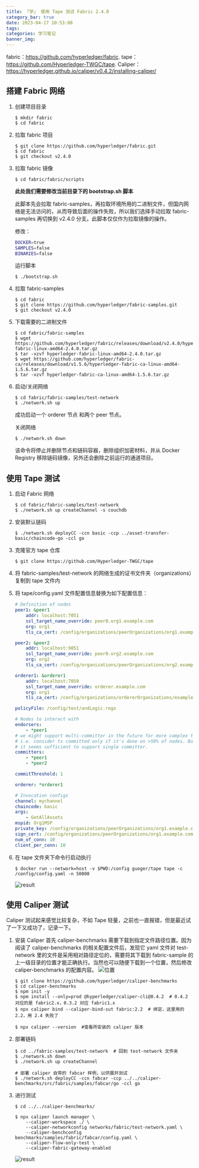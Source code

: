 ```yaml
---
title: 「学」 使用 Tape 测试 Fabric 2.4.0
category_bar: true
date: 2023-04-17 10:53:08
tags:
categories: 学习笔记
banner_img:
---
```


fabric：<https://github.com/hyperledger/fabric>.
tape：<https://github.com/Hyperledger-TWGC/tape>.
Caliper：<https://hyperledger.github.io/caliper/v0.4.2/installing-caliper/>

<!-- more -->

## 搭建 Fabric 网络

1. 创建项目目录
    ```Linux
    $ mkdir fabric
    $ cd fabric
    ```

2. 拉取 fabric 项目
    ```Linux
    $ git clone https://github.com/hyperledger/fabric.git
    $ cd fabric
    $ git checkout v2.4.0
    ```

3. 拉取 fabric 镜像
    ```Linux
    $ cd fabric/fabric/scripts
    ```

    **此处我们需要修改当前目录下的 bootstrap.sh 脚本**

    此脚本先会拉取 fabric-samples，再拉取环境所用的二进制文件，但国内网络是无法访问的，从而导致后面的操作失败，所以我们选择手动拉取 fabric-samples 再切换到 v2.4.0 分支。此脚本仅仅作为拉取镜像的操作。

    修改：
    ```bootstrap.sh
    DOCKER=true
    SAMPLES=false
    BINARIES=false
    ```

    运行脚本
    ```Linux
    $ ./bootstrap.sh
    ```

4. 拉取 fabric-samples
    ```Linux
    $ cd fabric
    $ git clone https://github.com/hyperledger/fabric-samples.git
    $ git checkout v2.4.0
    ```

5. 下载需要的二进制文件
    ```Linux
    $ cd fabric/fabric-samples
    $ wget https://github.com/hyperledger/fabric/releases/download/v2.4.0/hyperledger-fabric-linux-amd64-2.4.0.tar.gz
    $ tar -xzvf hyperledger-fabric-linux-amd64-2.4.0.tar.gz
    $ wget https://github.com/hyperledger/fabric-ca/releases/download/v1.5.6/hyperledger-fabric-ca-linux-amd64-1.5.6.tar.gz
    $ tar -xzvf hyperledger-fabric-ca-linux-amd64-1.5.6.tar.gz
    ```

6. 启动/关闭网络
    ```Linux
    $ cd fabric/fabric-samples/test-network
    $ ./network.sh up
    ```
    成功启动一个 orderer 节点 和两个 peer 节点。

    关闭网络
    ```Linux
    $ ./network.sh down
    ```
    该命令将停止并删除节点和链码容器，删除组织加密材料，并从 Docker Registry 移除链码镜像，另外还会删除之前运行的通道项目。


## 使用 Tape 测试

1. 启动 Fabric 网络
    ```Linux
    $ cd fabric/fabric-samples/test-network
    $ ./network.sh up createChannel -s couchdb
    ```

2. 安装默认链码
    ```Linux
    $ ./network.sh deployCC -ccn basic -ccp ../asset-transfer-basic/chaincode-go -ccl go
    ```

3. 克隆官方 tape 仓库
   ```Linux
   $ git clone https://github.com/Hyperledger-TWGC/tape
   ```

4. 将 fabric-samples/test-network 的网络生成的证书文件夹（organizations）复制到 tape 文件内

5. 将 tape/config.yaml 文件配置信息替换为如下配置信息：
    ```config.yaml
    # Definition of nodes
    peer1: &peer1
        addr: localhost:7051
        ssl_target_name_override: peer0.org1.example.com
        org: org1
        tls_ca_cert: /config/organizations/peerOrganizations/org1.example.com/peers/peer0.org1.example.com/msp/tlscacerts/tlsca.org1.example.com-cert.pem
    
    peer2: &peer2
        addr: localhost:9051
        ssl_target_name_override: peer0.org2.example.com
        org: org2
        tls_ca_cert: /config/organizations/peerOrganizations/org2.example.com/peers/peer0.org2.example.com/msp/tlscacerts/tlsca.org2.example.com-cert.pem
    
    orderer1: &orderer1
        addr: localhost:7050
        ssl_target_name_override: orderer.example.com
        org: org1
        tls_ca_cert: /config/organizations/ordererOrganizations/example.com/msp/tlscacerts/tlsca.example.com-cert.pem
    
    policyFile: /config/test/andLogic.rego
    
    # Nodes to interact with
    endorsers:
        - *peer1
    # we might support multi-committer in the future for more complex test scenario,
    # i.e. consider tx committed only if it's done on >50% of nodes. But for now,
    # it seems sufficient to support single committer.
    committers: 
        - *peer1
        - *peer2
    
    commitThreshold: 1
    
    orderer: *orderer1
    
    # Invocation configs
    channel: mychannel
    chaincode: basic
    args:
        - GetAllAssets
    mspid: Org1MSP
    private_key: /config/organizations/peerOrganizations/org1.example.com/users/User1@org1.example.com/msp/keystore/priv_sk
    sign_cert: /config/organizations/peerOrganizations/org1.example.com/users/User1@org1.example.com/msp/signcerts/User1@org1.example.com-cert.pem
    num_of_conn: 10
    client_per_conn: 10
    ```

6. 在 tape 文件夹下命令行启动执行
    ```Linux
    $ docker run --network=host -v $PWD:/config guoger/tape tape -c /config/config.yaml -n 50000
    ```

    ![result](1.png)

## 使用 Caliper 测试

Caliper 测试起来感觉比较复杂，不如 Tape 轻量，之前也一直报错，但是最近试了一下又成功了，记录一下。

1. 安装 Caliper
    首先 caliper-benchmarks 需要下载到指定文件路径位置。因为阅读了 caliper-benchmarks 的相关配置文件后，发现它 yaml 文件对 test-network 里的文件是采用相对路径定位的，需要将其下载到 fabric-sample 的上一级目录的位置才能正确执行。当然也可以随便下载到一个位置，然后修改 caliper-benchmarks 的配置内容。
    ![位置](2.png)
    ```Linux
    $ git clone https://github.com/hyperledger/caliper-benchmarks
    $ cd caliper-benchmarks
    $ npm init -y
    $ npm install --only=prod @hyperledger/caliper-cli@0.4.2  # 0.4.2 对应的是 fabric2.x，0.3.2 对应 fabric1.x
    $ npx caliper bind --caliper-bind-sut fabric:2.2  # 绑定，这里用的 2.2，用 2.4 失败了

    $ npx caliper --version  #查看所安装的 caliper 版本
    ```

2. 部署链码
    ```Linux
    $ cd ../fabric-samples/test-network  # 回到 test-network 文件夹
    $ ./network.sh down
    $ ./network.sh up createChannel

    # 部署 caliper 自带的 fabcar 样例，以供展开测试
    $ ./network.sh deployCC -ccn fabcar -ccp ../../caliper-benchmarks/src/fabric/samples/fabcar/go -ccl go
    ```

3. 进行测试
    ```Linux
    $ cd ../../caliper-benchmarks/

    $ npx caliper launch manager \
        --caliper-workspace ./ \
        --caliper-networkconfig networks/fabric/test-network.yaml \
        --caliper-benchconfig benchmarks/samples/fabric/fabcar/config.yaml \
        --caliper-flow-only-test \
        --caliper-fabric-gateway-enabled
    ```

    ![result](3.png)